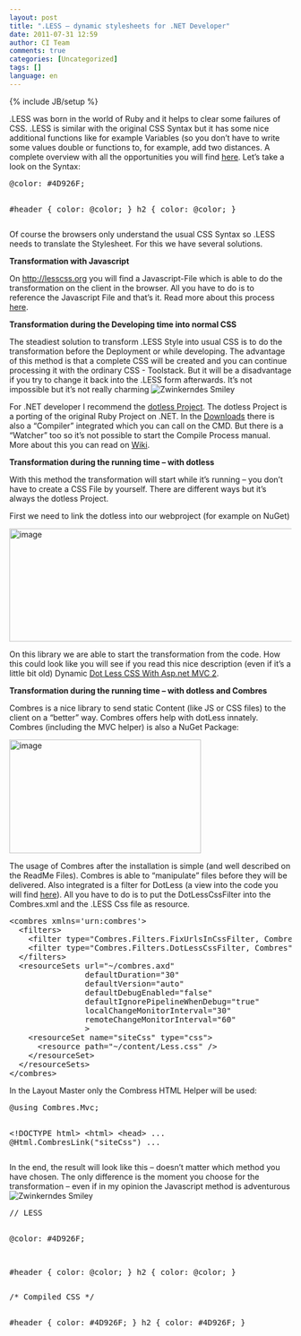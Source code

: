 ```yaml
---
layout: post
title: ".LESS – dynamic stylesheets for .NET Developer"
date: 2011-07-31 12:59
author: CI Team
comments: true
categories: [Uncategorized]
tags: []
language: en
---
```

{% include JB/setup %}
<p>.LESS was born in the world of Ruby and it helps to clear some failures of CSS. .LESS is similar with the original CSS Syntax but it has some nice additional functions like for example Variables (so you don’t have to write some values double or functions to, for example, add two distances. A complete overview with all the opportunities you will find <a href="http://lesscss.org/">here</a>. Let’s take a look on the Syntax:</p>  <div style="padding-bottom: 0px; margin: 0px; padding-left: 0px; padding-right: 0px; display: inline; float: none; padding-top: 0px" id="scid:812469c5-0cb0-4c63-8c15-c81123a09de7:897b4afc-9b6c-477b-98ec-52c6dba5e88a" class="wlWriterEditableSmartContent"><pre name="code" class="c#">@color: #4D926F;

#header {
  color: @color;
}
h2 {
  color: @color;
}
</pre>
</div>


<p>Of course the browsers only understand the usual CSS Syntax so .LESS needs to translate the Stylesheet. For this we have several solutions. </p>

<p><b>Transformation with Javascript</b></p>




<p>On <a href="http://lesscss.org">http://lesscss.org</a> you will find a Javascript-File which is able to do the transformation on the client in the browser. All you have to do is to reference the Javascript File and that’s it. Read more about this process <a href="http://lesscss.org/#-client-side-usage">here</a>.</p>

<p><b>Transformation during the Developing time into normal CSS</b></p>




<p>The steadiest solution to transform .LESS Style into usual CSS is to do the transformation before the Deployment or while developing. The advantage of this method is that a complete CSS will be created and you can continue processing it with the ordinary CSS - Toolstack. But it will be a disadvantage if you try to change it back into the .LESS form afterwards. It’s not impossible but it’s not really charming <img style="border-bottom-style: none; border-left-style: none; border-top-style: none; border-right-style: none" class="wlEmoticon wlEmoticon-winkingsmile" alt="Zwinkerndes Smiley" src="{{BASE_PATH}}/assets/wp-images-en/wlEmoticon-winkingsmile21.png" /></p>

<p>For .NET developer I recommend the <a href="http://www.dotlesscss.org/">dotless Project</a>. The dotless Project is a porting of the original Ruby Project on .NET. In the <a href="https://github.com/dotless/dotless/downloads">Downloads</a> there is also a “Compiler” integrated which you can call on the CMD. But there is a “Watcher” too so it’s not possible to start the Compile Process manual. More about this you can read on <a href="https://github.com/dotless/dotless/wiki">Wiki</a>. </p>

<p><b>Transformation during the running time – with dotless</b></p>

<p>With this method the transformation will start while it’s running – you don’t have to create a CSS File by yourself. There are different ways but it’s always the dotless Project. </p>

<p>First we need to link the dotless into our webproject (for example on NuGet)</p>

<p><img style="background-image: none; border-bottom: 0px; border-left: 0px; padding-left: 0px; padding-right: 0px; border-top: 0px; border-right: 0px; padding-top: 0px" title="image" border="0" alt="image" src="{{BASE_PATH}}/assets/wp-images-de/image_thumb469.png" width="543" height="202" /></p>

<p>On this library we are able to start the transformation from the code. How this could look like you will see if you read this nice description (even if it’s a little bit old) Dynamic <a href="http://schotime.net/blog/index.php/2010/07/02/dynamic-dot-less-css-with-asp-net-mvc-2/">Dot Less CSS With Asp.net MVC 2</a>. </p>

<p><b>Transformation during the running time – with dotless and Combres</b></p>

<p>Combres is a nice library to send static Content (like JS or CSS files) to the client on a “better” way. Combres offers help with dotLess innately. Combres (including the MVC helper) is also a NuGet Package:</p>

<p><img style="background-image: none; border-bottom: 0px; border-left: 0px; padding-left: 0px; padding-right: 0px; border-top: 0px; border-right: 0px; padding-top: 0px" title="image" border="0" alt="image" src="{{BASE_PATH}}/assets/wp-images-de/image_thumb470.png" width="342" height="203" /></p>

<p>The usage of Combres after the installation is simple (and well described on the ReadMe Files). Combres is able to “manipulate” files before they will be delivered. Also integrated is a filter for DotLess (a view into the code you will find <a href="http://www.codeproject.com/KB/aspnet/combres2.aspx">here</a>). All you have to do is to put the DotLessCssFilter into the Combres.xml and the .LESS Css file as resource. </p>

<div style="padding-bottom: 0px; margin: 0px; padding-left: 0px; padding-right: 0px; display: inline; float: none; padding-top: 0px" id="scid:812469c5-0cb0-4c63-8c15-c81123a09de7:2b293b31-4219-4d7c-bbc0-99923c928829" class="wlWriterEditableSmartContent"><pre name="code" class="c#">&lt;combres xmlns='urn:combres'&gt;
  &lt;filters&gt;
    &lt;filter type="Combres.Filters.FixUrlsInCssFilter, Combres" /&gt;
    &lt;filter type="Combres.Filters.DotLessCssFilter, Combres" /&gt;
  &lt;/filters&gt;
  &lt;resourceSets url="~/combres.axd"
                defaultDuration="30"
                defaultVersion="auto"
                defaultDebugEnabled="false"
                defaultIgnorePipelineWhenDebug="true"
                localChangeMonitorInterval="30"
                remoteChangeMonitorInterval="60"
                &gt;
    &lt;resourceSet name="siteCss" type="css"&gt;
      &lt;resource path="~/content/Less.css" /&gt;
    &lt;/resourceSet&gt;
  &lt;/resourceSets&gt;
&lt;/combres&gt;
</pre>
</div>


<p>In the Layout Master only the Combress HTML Helper will be used:</p>

<div style="padding-bottom: 0px; margin: 0px; padding-left: 0px; padding-right: 0px; display: inline; float: none; padding-top: 0px" id="scid:812469c5-0cb0-4c63-8c15-c81123a09de7:b83f1343-5bca-4bc3-90c6-376a45bbb500" class="wlWriterEditableSmartContent"><pre name="code" class="c#">@using Combres.Mvc;

&lt;!DOCTYPE html&gt;
&lt;html&gt;
&lt;head&gt;
	...
    @Html.CombresLink("siteCss")
	...
</pre>
</div>


<p>In the end, the result will look like this – doesn’t matter which method you have chosen. The only difference is the moment you choose for the transformation – even if in my opinion the Javascript method is adventurous <img style="border-bottom-style: none; border-left-style: none; border-top-style: none; border-right-style: none" class="wlEmoticon wlEmoticon-winkingsmile" alt="Zwinkerndes Smiley" src="{{BASE_PATH}}/assets/wp-images-en/wlEmoticon-winkingsmile21.png" /></p>















<div style="padding-bottom: 0px; margin: 0px; padding-left: 0px; padding-right: 0px; display: inline; float: none; padding-top: 0px" id="scid:812469c5-0cb0-4c63-8c15-c81123a09de7:6d7f3ef8-1dbd-4880-bb85-a04152bfa9bb" class="wlWriterEditableSmartContent"><pre name="code" class="c#">// LESS

@color: #4D926F;

#header {
  color: @color;
}
h2 {
  color: @color;
}
</pre>
</div>


<div style="padding-bottom: 0px; margin: 0px; padding-left: 0px; padding-right: 0px; display: inline; float: none; padding-top: 0px" id="scid:812469c5-0cb0-4c63-8c15-c81123a09de7:ef63f6ca-5c7c-4b22-af5c-6624cf64ba7c" class="wlWriterEditableSmartContent"><pre name="code" class="c#">/* Compiled CSS */

#header {
  color: #4D926F;
}
h2 {
  color: #4D926F;
}
</pre>
</div>


